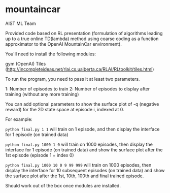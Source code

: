# mountaincar

AIST ML Team

Provided code based on RL presentation (formulation of algorithms leading up to a true online TD(lambda) method using coarse coding as a function approximator to the OpenAI MountainCar environment).

You'll need to install the following modules:

gym (OpenAI)
Tiles (http://incompleteideas.net/rlai.cs.ualberta.ca/RLAI/RLtoolkit/tiles.html)

To run the program, you need to pass it at least two parameters.

1: Number of episodes to train
2: Number of episodes to display after training (without any more training)

You can add optional parameters to show the surface plot of -q (negative reward) for the 2D state space at episode i, indexed at 0. 

For example:

`python final.py 1 1` will train on 1 episode, and then display the interface for 1 episode (on trained data)

`python final.py 1000 1 0` will train on 1000 episodes, then display the interface for 1 episode (on trained data) and show the surface plot after the 1st episode (episode 1 = index 0)

`python final.py 1000 10 0 9 99 999` will train on 1000 episodes, then display the interface for 10 subsequent episodes (on trained data) and show the surface plot after the 1st, 10th, 100th and final trained episode.

Should work out of the box once modules are installed.
